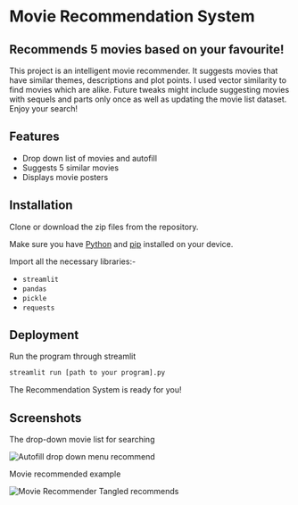 # Movie Recommendation System

## Recommends 5 movies based on your favourite!

This project is an intelligent movie recommender. It suggests movies that have similar themes, descriptions and plot points. I used vector similarity to find movies which are alike. Future tweaks might include suggesting movies with sequels and parts only once as well as updating the movie list dataset. Enjoy your search!  

## Features

- Drop down list of movies and autofill
- Suggests 5 similar movies
- Displays movie posters

## Installation

Clone or download the zip files from the repository.

Make sure you have [Python](https://www.python.org/) and [pip](https://pypi.org/project/pip/) installed on your device.

Import all the necessary libraries:-

- `streamlit`
- `pandas`
- `pickle`
- `requests`

## Deployment

Run the program through streamlit

```bash
streamlit run [path to your program].py
```

The Recommendation System is ready for you!

## Screenshots

The drop-down movie list for searching

![Autofill drop down menu recommend](https://github.com/AdwaitaBasuBal/Movie-Recommender/assets/109857501/87002dd7-007b-46c7-9e04-308b83dec2fb)

Movie recommended example

![Movie Recommender Tangled recommends](https://github.com/AdwaitaBasuBal/Movie-Recommender/assets/109857501/d7d73530-1c0e-4dee-927a-45c2ef1cb0a6)



